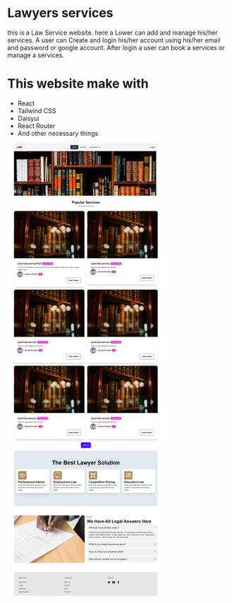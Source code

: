 # Lawyers services

this is a Law Service website. here a Lower can add and manage his/her services. A user can Create and login his/her account using his/her email and password or google account. After login a user can book a services or manage a services.

# This website make with
- React
- Tailwind CSS
- Daisyui 
- React Router 
- And other necessary things

<img src="./public/ss.jpeg" />
